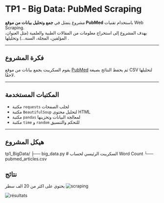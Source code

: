 # TP1 - Big Data: PubMed Scraping 

مشروع يتمثل في **جمع وتحليل بيانات من موقع PubMed** باستخدام تقنيات Web Scraping.  
يهدف المشروع إلى استخراج معلومات من المقالات الطبية والعلمية (مثل العنوان، المؤلفين، المجلة، السنة...) وتحليلها .

---

##  فكرة المشروع

يقوم السكريبت بجمع بيانات من موقع [PubMed](https://pubmed.ncbi.nlm.nih.gov/) ثم يحفظ النتائج بصيغة CSV لتحليلها لاحقًا.

---

## المكتبات المستخدمة

- مكتبة `requests` لجلب الصفحات
- مكتبة `BeautifulSoup` لتحليل محتوى HTML
- مكتبة `pandas` لمعالجة البيانات وتخزينها
- مكتبة `time` و `random` للتحكم والتنسيق

---

## هيكل المشروع
tp1_BigData/ ├── big_data.py # السكريبت الرئيسي لحساب Word Count └── pubmed_articles.csv 

## نتائج
يحتوي على اكثر من 20 الف سطر
![scraping](https://github.com/user-attachments/assets/309da9ce-6951-41b9-ad95-3d968e6490e0)

![résultats](https://github.com/user-attachments/assets/6b3071f0-a40b-4c90-a543-c4603a65f831)



